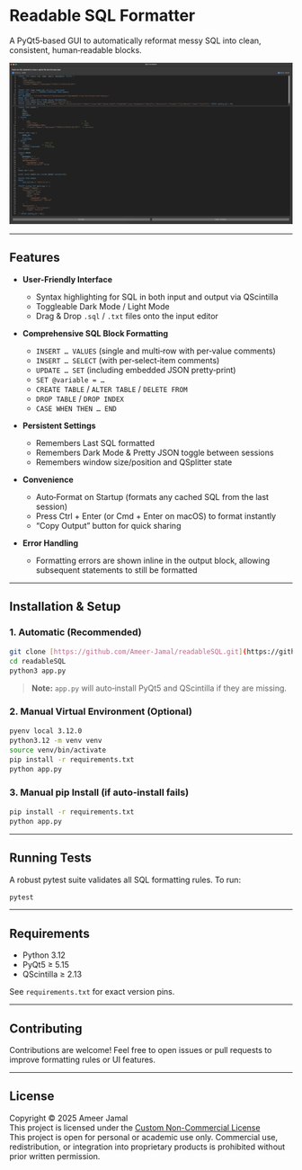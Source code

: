# Readable SQL Formatter

A PyQt5‐based GUI to automatically reformat messy SQL into clean, consistent, human‐readable blocks.

![Main window showing raw SQL on the top and formatted SQL on the bottom](img.png)

---

## Features

* **User-Friendly Interface**

  * Syntax highlighting for SQL in both input and output via QScintilla
  * Toggleable Dark Mode / Light Mode
  * Drag & Drop `.sql` / `.txt` files onto the input editor

* **Comprehensive SQL Block Formatting**

  * `INSERT … VALUES` (single and multi‐row with per‐value comments)
  * `INSERT … SELECT` (with per‐select‐item comments)
  * `UPDATE … SET` (including embedded JSON pretty‐print)
  * `SET @variable = …`
  * `CREATE TABLE` / `ALTER TABLE` / `DELETE FROM`
  * `DROP TABLE` / `DROP INDEX`
  * `CASE WHEN THEN … END`

* **Persistent Settings**
  * Remembers Last SQL formatted 
  * Remembers Dark Mode & Pretty JSON toggle between sessions
  * Remembers window size/position and QSplitter state

* **Convenience**

  * Auto‐Format on Startup (formats any cached SQL from the last session)
  * Press Ctrl + Enter (or Cmd + Enter on macOS) to format instantly
  * “Copy Output” button for quick sharing

* **Error Handling**

  * Formatting errors are shown inline in the output block, allowing subsequent statements to still be formatted

---

## Installation & Setup

### 1. Automatic (Recommended)

```bash
git clone [https://github.com/Ameer-Jamal/readableSQL.git](https://github.com/Ameer-Jamal/readableSQL.git)
cd readableSQL
python3 app.py
```

> **Note:** `app.py` will auto‐install PyQt5 and QScintilla if they are missing.

### 2. Manual Virtual Environment (Optional)
```bash
pyenv local 3.12.0
python3.12 -m venv venv
source venv/bin/activate
pip install -r requirements.txt
python app.py
```
### 3. Manual pip Install (if auto‐install fails)
```bash
pip install -r requirements.txt
python app.py
```
---

## Running Tests

A robust pytest suite validates all SQL formatting rules. To run:
```bash
pytest
```
---

## Requirements

* Python 3.12
* PyQt5 ≥ 5.15
* QScintilla ≥ 2.13

See `requirements.txt` for exact version pins.

---

## Contributing

Contributions are welcome! Feel free to open issues or pull requests to improve formatting rules or UI features.

---

## License
Copyright © 2025 Ameer Jamal <br>
This project is licensed under the [Custom Non-Commercial License](LICENSE) <br>
This project is open for personal or academic use only.
Commercial use, redistribution, or integration into proprietary products is prohibited without prior written permission.
